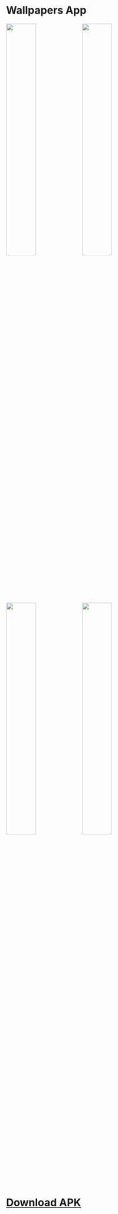 # Wallpapers App

<img src="https://image.winudf.com/v2/image1/Y29tLmdvb2dnbGVyLndhbGxwYXBlcl9zY3JlZW5fMF8xNTQ4MjUwNTUxXzA3MQ/screen-0.jpg?h=355&fakeurl=1&type=.jpg" width="40%">
<img src="https://image.winudf.com/v2/image1/Y29tLmdvb2dnbGVyLndhbGxwYXBlcl9zY3JlZW5fMV8xNTQ4MjUwNTUyXzAwNA/screen-1.jpg?h=355&fakeurl=1&type=.jpg" width="40%">
<img src="https://image.winudf.com/v2/image1/Y29tLmdvb2dnbGVyLndhbGxwYXBlcl9zY3JlZW5fMl8xNTQ4MjUwNTUzXzA4NQ/screen-2.jpg?h=355&fakeurl=1&type=.jpg" width="40%">
<img src="https://image.winudf.com/v2/image1/Y29tLmdvb2dnbGVyLndhbGxwYXBlcl9zY3JlZW5fNF8xNTQ4MjUwNTU0XzAxMA/screen-4.jpg?h=355&fakeurl=1&type=.jpg" width="40%">

<h1><a href="https://apkpure.com/p-wall-wallpapers-for-pubg/com.googgler.wallpaper">Download APK</a></h1>
